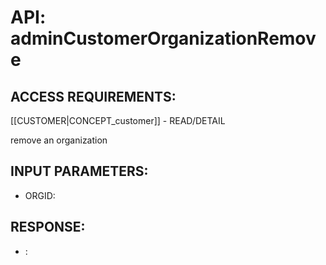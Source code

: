 # API: adminCustomerOrganizationRemove


## ACCESS REQUIREMENTS: ##
[[CUSTOMER|CONCEPT_customer]] - READ/DETAIL


remove an organization

## INPUT PARAMETERS: ##
  * ORGID: 

## RESPONSE: ##
  * : 
